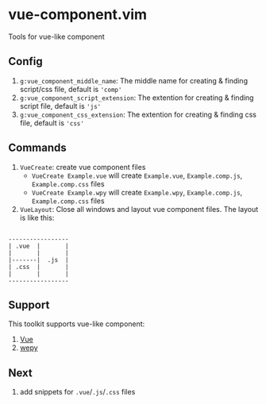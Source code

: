 # vue-component.vim

Tools for vue-like component

## Config

1. `g:vue_component_middle_name`: The middle name for creating & finding script/css file, default is `'comp'`
1. `g:vue_component_script_extension`: The extention for creating & finding script file, default is `'js'`
1. `g:vue_component_css_extension`: The extention for creating & finding css file, default is `'css'`

## Commands

1. `VueCreate`: create vue component files
    - `VueCreate Example.vue` will create `Example.vue`, `Example.comp.js`, `Example.comp.css` files
    - `VueCreate Example.wpy` will create `Example.wpy`, `Example.comp.js`, `Example.comp.css` files
1. `VueLayout`: Close all windows and layout vue component files. The layout is like this:

```

-----------------
| .vue  |       |
|       |       |
|-------|  .js  |
| .css  |       |
|       |       |
-----------------

```

## Support

This toolkit supports vue-like component:

1. [Vue](https://vuejs.org/)
1. [wepy](https://github.com/Tencent/wepy)

## Next

1. add snippets for `.vue`/`.js`/`.css` files
